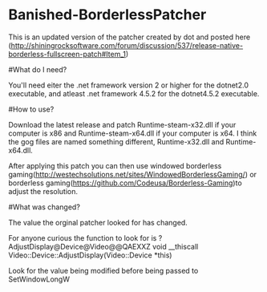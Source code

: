 # Banished-BorderlessPatcher

This is an updated version of the patcher created by dot and posted here (http://shiningrocksoftware.com/forum/discussion/537/release-native-borderless-fullscreen-patch#Item_1)

#What do I need?

You'll need eiter the .net framework version 2 or higher for the dotnet2.0 executable, and atleast .net framework 4.5.2 for the dotnet4.5.2 executable.

#How to use?

Download the latest release and patch Runtime-steam-x32.dll if your computer is x86 and Runtime-steam-x64.dll if your computer is x64.
I think the gog files are named something different, Runtime-x32.dll and Runtime-x64.dll.

After applying this patch you can then use windowed borderless gaming(http://westechsolutions.net/sites/WindowedBorderlessGaming/) or borderless gaming(https://github.com/Codeusa/Borderless-Gaming)to adjust the resolution.


#What was changed?

The value the orginal patcher looked for has changed.


For anyone curious the function to look for is ?AdjustDisplay@Device@Video@@QAEXXZ void __thiscall Video::Device::AdjustDisplay(Video::Device *this)

Look for the value being modified before being passed to SetWindowLongW